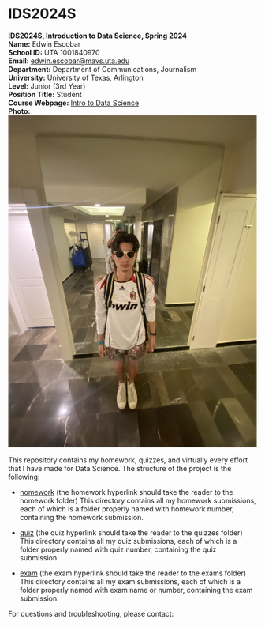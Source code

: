 # IDS2024S

**IDS2024S, Introduction to Data Science, Spring 2024**  
**Name:**  Edwin Escobar  
**School ID:** UTA 1001840970  
**Email:** edwin.escobar@mavs.uta.edu  
**Department:** Department of Communications, Journalism  
**University:** University of Texas, Arlington  
**Level:** Junior (3rd Year)  
**Position Title:** Student  
**Course Webpage:**  [Intro to Data Science](https://www.cdslab.org/IDS2024S/)    
**Photo:**  ![A photo of me](edwine.png)   

This repository contains my homework, quizzes, and virtually every effort that I have made for Data Science. The structure of the project is the following:

+ [homework](./hw) (the homework hyperlink should take the reader to the homework folder)
This directory contains all my homework submissions, each of which is a folder properly named with homework number, containing the homework submission.

+ [quiz](./quiz) (the quiz hyperlink should take the reader to the quizzes folder)
This directory contains all my quiz submissions, each of which is a folder properly named with quiz number, containing the quiz submission.

+ [exam](./exam) (the exam hyperlink should take the reader to the exams folder)
This directory contains all my exam submissions, each of which is a folder properly named with exam name or number, containing the exam submission.

For questions and troubleshooting, please contact:

<your name>
<your email>
